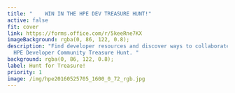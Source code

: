```yaml
---
title: "    WIN IN THE HPE DEV TREASURE HUNT!"
active: false
fit: cover
link: https://forms.office.com/r/5keeRne7KX
imageBackground: rgba(0, 86, 122, 0.8);
description: "Find developer resources and discover ways to collaborate in the
  HPE Developer Community Treasure Hunt. "
background: rgba(0, 86, 122, 0.8);
label: Hunt for Treasure!
priority: 1
image: /img/hpe20160525705_1600_0_72_rgb.jpg
---
```

